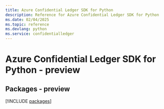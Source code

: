 ```yaml
---
title: Azure Confidential Ledger SDK for Python
description: Reference for Azure Confidential Ledger SDK for Python
ms.date: 02/04/2025
ms.topic: reference
ms.devlang: python
ms.service: confidentialledger
---
```

# Azure Confidential Ledger SDK for Python - preview
## Packages - preview
[!INCLUDE [packages](confidential-ledger-index.md)]